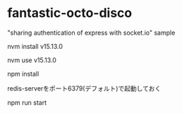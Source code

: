 # fantastic-octo-disco
"sharing authentication of express with socket.io" sample

nvm install v15.13.0

nvm use v15.13.0

npm install

redis-serverをポート6379(デフォルト)で起動しておく

npm run start
